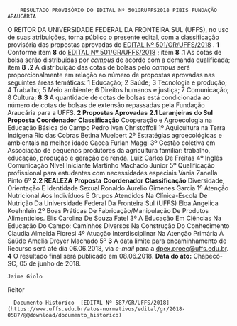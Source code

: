         RESULTADO PROVISÓRIO DO EDITAL Nº 501GRUFFS2018 PIBIS FUNDAÇÃO ARAUCÁRIA  

 O REITOR DA UNIVERSIDADE FEDERAL DA FRONTEIRA SUL (UFFS), no uso de suas atribuições, torna público o presente edital, com a classificação provisória das propostas aprovadas do [EDITAL Nº 501/GR/UFFS/2018](https://www.uffs.edu.br/atos-normativos/edital/gr/2018-0501)  .   **1** Conforme item **8** do [EDITAL Nº 501/GR/UFFS/2018](https://www.uffs.edu.br/atos-normativos/edital/gr/2018-0501)  ; item **8**  **.1** As cotas de bolsa serão distribuídas por *campus* de acordo com a demanda qualificada; item **8**  **.2** A distribuição das cotas de bolsas pelo *campus* será proporcionalmente em relação ao número de propostas aprovadas nas seguintes áreas temáticas: 1 Educação; 2 Saúde; 3 Tecnologia e produção; 4 Trabalho; 5 Meio ambiente; 6 Direitos humanos e justiça; 7 Comunicação; 8 Cultura; **8.3** A quantidade de cotas de bolsas está condicionada ao número de cotas de bolsas de extensão repassadas pela Fundação Araucária para a UFFS.  **2 Propostas Aprovadas**  **2.1 Laranjeiras do Sul**      **Proposta**    **Coordenador**    **Classificação**      Cooperação e Agroecologia na Educação Básica do Campo   Pedro Ivan Christoffoli   1º     Aquicultura na Terra Indígena Rio das Cobras   Betina Muelbert   2º     Estratégias agroecológicas e ambientais na melhor idade   Cacea Furlan Maggi   3º     Gestão coletiva em Associação de pequenos produtores da agricultura familiar: trabalho, educação, produção e geração de renda.   Luiz Carlos De Freitas   4º     Inglês Comunicação Nível Iniciante   Martinho Machado Junior   5º     Qualificação profissional para estudantes com necessidades especiais   Vania Zanella Pinto   6º     **2.2 REALEZA**      **Proposta**    **Coordenador**    **Classificação**      Diversidade, Orientação E Identidade Sexual   Ronaldo Aurelio Gimenes Garcia   1º     Atenção Nutricional Aos Indivíduos E Grupos Atendidos Na Clínica-Escola De Nutrição Da Universidade Federal Da Fronteira Sul (UFFS)   Eloa Angelica Koehnlein   2º     Boas Práticas De Fabricação/Manipulação De Produtos Alimentícios.   Elis Carolina De Souza Fatel   3º     A Educação Em Ciências Na Educação Do Campo: Caminhos Diversos Na Construção Do Conhecimento   Claudia Almeida Fioresi   4º     Atuação Interdisciplinar Na Atenção Primária À Saúde   Amelia Dreyer Machado   5º       **3** A data limite para encaminhamento de Recurso será até dia 06.06.2018, via *e-mail* para a dpex.proec@uffs.edu.br.   **4** O resultado final será publicado em 08.06.2018.      **Data do ato:** Chapecó-SC, 05 de junho de 2018.   
 

    Jaime Giolo   
 Reitor 

      Documento Histórico  [EDITAL Nº 587/GR/UFFS/2018](https://www.uffs.edu.br/atos-normativos/edital/gr/2018-0587/@@download/documento_historico)     
      